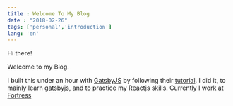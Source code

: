 ```yaml
---
title : Welcome To My Blog
date : "2018-02-26"
tags: ['personal','introduction']
lang: 'en'
---
```


Hi there!

Welcome to my Blog.

I built this under an hour with <a href="https://www.gatsbyjs.org">GatsbyJS</a> by following their <a href="https://www.gatsbyjs.org/tutorial/part-one/">tutorial</a>. I did it, to mainly learn <a href="https://www.gatsbyjs.org">gatsbyjs</a>, and to practice my Reactjs skills. 
Currently I work at <a href="http://fortress.no">Fortress</a>
